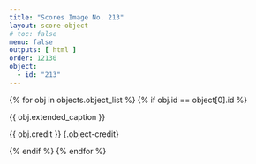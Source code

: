 ```yaml
---
title: "Scores Image No. 213"
layout: score-object
# toc: false
menu: false
outputs: [ html ]
order: 12130
object:
  - id: "213"
---
```


{% for obj in objects.object_list %}
{% if obj.id == object[0].id %}

{{ obj.extended_caption }}

{{ obj.credit }} {.object-credit}

{% endif %}
{% endfor %}
